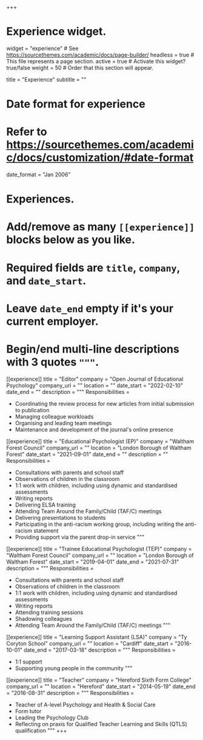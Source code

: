 +++
# Experience widget.
widget = "experience"  # See https://sourcethemes.com/academic/docs/page-builder/
headless = true  # This file represents a page section.
active = true  # Activate this widget? true/false
weight = 50  # Order that this section will appear.

title = "Experience"
subtitle = ""

# Date format for experience
#   Refer to https://sourcethemes.com/academic/docs/customization/#date-format
date_format = "Jan 2006"

# Experiences.
#   Add/remove as many `[[experience]]` blocks below as you like.
#   Required fields are `title`, `company`, and `date_start`.
#   Leave `date_end` empty if it's your current employer.
#   Begin/end multi-line descriptions with 3 quotes `"""`.
[[experience]]
  title = "Editor"
  company = "Open Journal of Educational Psychology"
  company_url = ""
  location = ""
  date_start = "2022-02-10"
  date_end = ""
  description = """
  Responsibilities =
  
  * Coordinating the review process for new articles from initial submission to publication
  * Managing colleague workloads
  * Organising and leading team meetings
  * Maintenance and development of the journal's online presence

[[experience]]
  title = "Educational Psychologist (EP)"
  company = "Waltham Forest Council"
  company_url = ""
  location = "London Borough of Waltham Forest"
  date_start = "2021-09-01"
  date_end = ""
  description = ""
  Responsibilities =
  
  * Consultations with parents and school staff
  * Observations of children in the classroom
  * 1:1 work with children, including using dynamic and standardised assessments
  * Writing reports
  * Delivering ELSA training
  * Attending Team Around the Family/Child (TAF/C) meetings
  * Delivering presentations to students
  * Participating in the anti-racism working group, including writing the anti-racism statement
  * Providing support via the parent drop-in service
  """

[[experience]]
  title = "Trainee Educational Psychologist (TEP)"
  company = "Waltham Forest Council"
  company_url = ""
  location = "London Borough of Waltham Forest"
  date_start = "2019-04-01"
  date_end = "2021-07-31"
  description = """
  Responsibilities =
  
  * Consultations with parents and school staff
  * Observations of children in the classroom
  * 1:1 work with children, including using dynamic and standardised assessments
  * Writing reports
  * Attending training sessions
  * Shadowing colleagues
  * Attending Team Around the Family/Child (TAF/C) meetings
  """

[[experience]]
  title = "Learning Support Assistant (LSA)"
  company = "Ty Coryton School"
  company_url = ""
  location = "Cardiff"
  date_start = "2016-10-01"
  date_end = "2017-03-18"
  description = """
  Responsibilities =
  
  * 1:1 support
  * Supporting young people in the community
  """

[[experience]]
  title = "Teacher"
  company = "Hereford Sixth Form College"
  company_url = ""
  location = "Hereford"
  date_start = "2014-05-19"
  date_end = "2016-08-31"
  description = """
  Responsibilities =
  
  * Teacher of A-level Psychology and Health & Social Care
  * Form tutor
  * Leading the Psychology Club
  * Reflecting on praxis for Qualified Teacher Learning and Skills (QTLS) qualification
  """
+++
